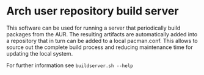 # Arch user repository build server

This software can be used for running a server that periodically build packages
from the AUR. The resulting artifacts are automatically added into a repository
that in turn can be added to a local pacman.conf. This allows to source out the complete
build process and reducing maintenance time for updating the local system.

For further information see `buildserver.sh --help`
